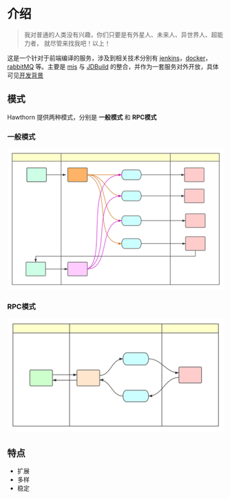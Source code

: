 # 介绍

> 我对普通的人类没有兴趣，你们只要是有外星人、未来人、异世界人、超能力者， 就尽管来找我吧！以上！

这是一个针对于前端编译的服务，涉及到相关技术分别有 [jenkins](https://jenkins.io/)，[docker](https://www.docker.com/)，[rabbitMQ](https://www.rabbitmq.com/) 等。主要是 [mis](http://mis.jiedaibao.com/) 与 [JDBuild](http://wiki.jdb-dev.com/pages/viewpage.action?pageId=49190604) 的整合，并作为一套服务对外开放，具体可见[开发背景](background.md)

## 模式

Hawthorn 提供两种模式，分别是 **一般模式** 和 **RPC模式**

### 一般模式

![general](_images/hawthorn.svg)

### RPC模式

![general](_images/hawthorn.rpc.svg)

## 特点

- 扩展
- 多样
- 稳定

